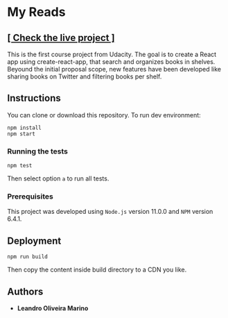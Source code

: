 # My Reads

## [**[ Check the live project ]**](http://my-reads.leandromarino.me)

This is the first course project from Udacity. The goal is to create a React app using create-react-app, that search and organizes books in shelves. Beyound the initial proposal scope, new features have been developed like sharing books on Twitter and filtering books per shelf.

## Instructions

You can clone or download this repository. To run dev environment:
```
npm install
npm start
```
### Running the tests
```
npm test
```
Then select option `a` to run all tests.

### Prerequisites

This project was developed using `Node.js` version 11.0.0 and `NPM` version 6.4.1.

## Deployment

```
npm run build
```
Then copy the content inside build directory to a CDN you like.

## Authors

* **Leandro Oliveira Marino**
